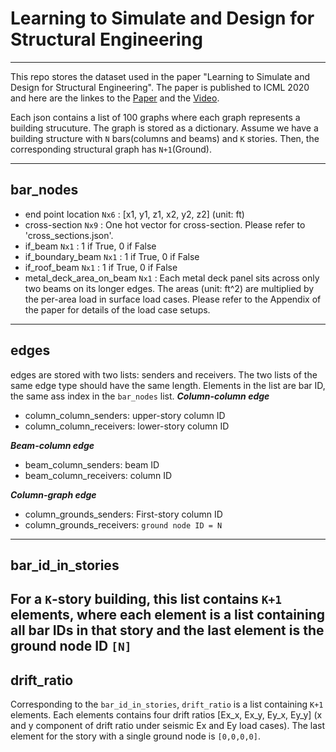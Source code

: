 # Learning to Simulate and Design for Structural Engineering
---------------------------------------------------------------------------

This repo stores the dataset used in the paper "Learning to Simulate and Design for Structural Engineering". The paper is published to ICML 2020 and here are the linkes to the [Paper](https://proceedings.icml.cc/static/paper_files/icml/2020/5700-Paper.pdf) and the [Video](https://www.youtube.com/watch?v=0KNW2GkmX2s).

Each json contains a list of 100 graphs where each graph represents a building strucuture. The graph is stored as a dictionary.
Assume we have a building structure with `N` bars(columns and beams) and `K` stories. Then, the corresponding structural graph has `N+1`(Ground).

---------------------------------------------------------------------------
## bar_nodes 
  - end point location `Nx6` : [x1, y1, z1, x2, y2, z2] (unit: ft) 
  - cross-section `Nx9` : One hot vector for cross-section. Please refer to 'cross_sections.json'. 
  -  if_beam `Nx1` : 1 if True, 0 if False 
  - if_boundary_beam `Nx1` : 1 if True, 0 if False
  - if_roof_beam `Nx1` : 1 if True, 0 if False
  - metal_deck_area_on_beam `Nx1` : Each metal deck panel sits across only two beams on its longer edges. The areas (unit: ft^2) are multiplied by the per-area load in surface load cases. Please refer to the Appendix of the paper for details of the load case setups. 
---------------------------------------------------------------------------
## edges
edges are stored with two lists: senders and receivers. The two lists of the same edge type should have the same length. Elements in the list are bar ID, the same ass index in the `bar_nodes` list.
***Column-column edge***
  - column_column_senders: upper-story column ID
  - column_column_receivers: lower-story column ID
 
***Beam-column edge***
  - beam_column_senders: beam ID
  - beam_column_receivers: column ID
 
***Column-graph edge***
  -  column_grounds_senders: First-story column ID
  -  column_grounds_receivers: `ground node ID = N`
---------------------------------------------------------------------------
## bar_id_in_stories

For a `K`-story building, this list contains `K+1` elements, where each element is a list containing all bar IDs in that story and the last element is the ground node ID `[N]`
---------------------------------------------------------------------------
## drift_ratio

Corresponding to the `bar_id_in_stories`, `drift_ratio` is a list containing `K+1` elements. Each elements contains four drift ratios [Ex_x, Ex_y, Ey_x, Ey_y] (x and y component of drift ratio under seismic Ex and Ey load cases). The last element for the story with a single ground node is `[0,0,0,0]`.
